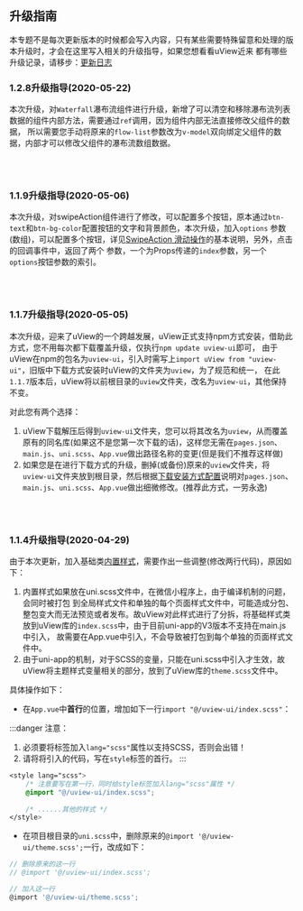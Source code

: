 ## 升级指南

本专题不是每次更新版本的时候都会写入内容，只有某些需要特殊留意和处理的版本升级时，才会在这里写入相关的升级指导，如果您想看看uView近来
都有哪些升级记录，请移步：[更新日志](/components/changelog.html)

<demo-model url="/"></demo-model>

### 1.2.8升级指导(2020-05-22)

本次升级，对`Waterfall`瀑布流组件进行升级，新增了可以清空和移除瀑布流列表数据的组件内部方法，需要通过`ref`调用，因为组件内部无法直接修改父组件的数据，
所以需要您手动将原来的`flow-list`参数改为`v-model`双向绑定父组件的数据，内部才可以修改父组件的瀑布流数组数据。

<br>
<br>

### 1.1.9升级指导(2020-05-06)

本次升级，对swipeAction组件进行了修改，可以配置多个按钮，原本通过`btn-text`和`btn-bg-color`配置按钮的文字和背景颜色，本次升级，加入`options`
参数(数组)，可以配置多个按钮，详见[SwipeAction 滑动操作](/components/swipeAction.html)的基本说明，另外，点击的回调事件中，返回了两个
参数，一个为Props传递的`index`参数，另一个`options`按钮参数的索引。

<br>
<br>

### 1.1.7升级指导(2020-05-05)

本次升级，迎来了uView的一个跨越发展，uView正式支持npm方式安装，借助此方式，您不用每次都下载覆盖升级，仅执行`npm update uview-ui`即可，
由于uView在npm的包名为`uview-ui`，引入时需写上`import uView from "uview-ui"`，旧版中下载方式安装时uView的文件夹为`uview`，为了规范和统一，
在此`1.1.7`版本后，uView将以前根目录的`uview`文件夹，改名为`uview-ui`，其他保持不变。  

对此您有两个选择：
1. uView下载解压后得到`uview-ui`文件夹，您可以将其改名为`uview`，从而覆盖原有的同名库(如果这不是您第一次下载的话)，这样您无需在`pages.json`、`main.js`、`uni.scss`、`App.vue`做出路径名称的变更(但是我们不推荐这样做)
2. 如果您是在进行下载方式的升级，删掉(或备份)原来的`uview`文件夹，将`uview-ui`文件夹放到根目录，然后根据[下载安装方式配置](/components/downloadSetting.html)说明对`pages.json`、`main.js`、`uni.scss`、`App.vue`做出细微修改。(推荐此方式，一劳永逸)

<br>
<br>

### 1.1.4升级指导(2020-04-29)

由于本次更新，加入基础类[内置样式](/components/common.html)，需要作出一些调整(修改两行代码)，原因如下：

1. 内置样式如果放在uni.scss文件中，在微信小程序上，由于编译机制的问题，会同时被打包
到全局样式文件和单独的每个页面样式文件中，可能造成分包、整包变大而无法预览或者发布。故uView对此样式进行了分拆，将基础样式类放到uView库的`index.scss`中，由于目前uni-app的V3版本不支持在main.js中引入，
故需要在App.vue中引入，不会导致被打包到每个单独的页面样式文件中。
2. 由于uni-app的机制，对于SCSS的变量，只能在uni.scss中引入才生效，故uView将主题样式变量相关的部分，放到了uView库的`theme.scss`文件中。

具体操作如下：

- 在`App.vue`中**首行**的位置，增加如下一行`import "@/uview-ui/index.scss"`：

:::danger 注意：
1. 必须要将标签加入`lang="scss"`属性以支持SCSS，否则会出错！
2. 请将将引入的代码，写在`style`标签的首行。
:::

```css
<style lang="scss">
	/* 注意要写在第一行，同时给style标签加入lang="scss"属性 */
	@import "@/uview-ui/index.scss";
	
	/* ......其他的样式 */
</style>
```

- 在项目根目录的`uni.scss`中，删除原来的`@import '@/uview-ui/theme.scss';`一行，改成如下：

```js
// 删除原来的这一行
// @import '@/uview-ui/index.scss';

// 加入这一行
@import '@/uview-ui/theme.scss';
```